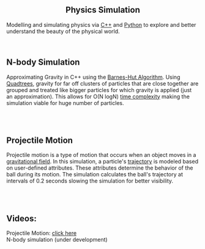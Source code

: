 <h2 align="center">Physics Simulation</h2>  


Modelling and simulating physics via [C++](https://isocpp.org/) and [Python](https://www.python.org/) to explore and better understand the beauty of the physical world.

<br>

## N-body Simulation
Approximating Gravity in C++ using the [Barnes-Hut Algorithm](https://en.wikipedia.org/wiki/Barnes%E2%80%93Hut_simulation). Using [Quadtrees](https://en.wikipedia.org/wiki/Quadtree), gravity for far off clusters of particles that are close together are grouped and treated like bigger particles for which gravity is applied (just an approximation). This allows for O(N logN) [time complexity](https://en.wikipedia.org/wiki/Time_complexity) making the simulation viable for huge number of particles.

<br>
<br>

## Projectile Motion
Projectile motion is a type of motion that occurs when an object moves in a [gravitational field](https://en.wikipedia.org/wiki/Gravitational_field). In this simulation, a particle's [trajectory](https://en.wikipedia.org/wiki/Trajectory) is modeled based on user-defined attributes. These attributes determine the behavior of the ball during its motion. The simulation calculates the ball's trajectory at intervals of 0.2 seconds slowing the simulation for better visibility.

<br>
<br>

## Videos:
Projectile Motion: [click here](https://youtu.be/h4Sw3zGjQJc)  
N-body simulation (under development)